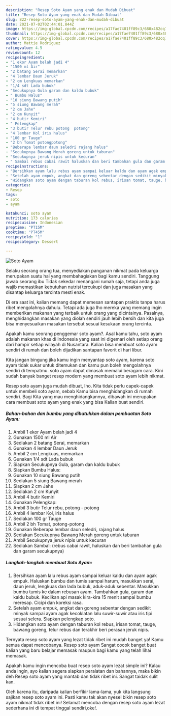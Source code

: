 ```yaml
---
description: "Resep Soto Ayam yang enak dan Mudah Dibuat"
title: "Resep Soto Ayam yang enak dan Mudah Dibuat"
slug: 822-resep-soto-ayam-yang-enak-dan-mudah-dibuat
date: 2021-07-02T02:44:01.844Z
image: https://img-global.cpcdn.com/recipes/a17fae7401ff89c3/680x482cq70/soto-ayam-foto-resep-utama.jpg
thumbnail: https://img-global.cpcdn.com/recipes/a17fae7401ff89c3/680x482cq70/soto-ayam-foto-resep-utama.jpg
cover: https://img-global.cpcdn.com/recipes/a17fae7401ff89c3/680x482cq70/soto-ayam-foto-resep-utama.jpg
author: Mattie Rodriguez
ratingvalue: 4.5
reviewcount: 12
recipeingredient:
- "1 ekor Ayam belah jadi 4"
- "1500 ml Air"
- "2 batang Serai memarkan"
- "4 lembar Daun Jeruk"
- "2 cm Lengkuas memarkan"
- "1/4 sdt Lada bubuk"
- "Secukupnya Gula garam dan kaldu bubuk"
- " Bumbu Halus"
- "10 siung Bawang putih"
- "5 siung Bawang merah"
- "2 cm Jahe"
- "2 cm Kunyit"
- "4 butir Kemiri"
- " Pelengkap"
- "3 butir Telur rebu potong  potong"
- "4 lembar Kol iris halus"
- "100 gr Tauge"
- "2 bh Tomat potongpotong"
- "Beberapa lembar daun seledri rajang halus"
- "Secukupnya Bawang Merah goreng untuk taburan"
- "Secukupnya jeruk nipis untuk kecuran"
- " Sambal rebus cabai rawit haluskan dan beri tambahan gula dan garam secukupnya"
recipeinstructions:
- "Bersihkan ayam lalu rebus ayam sampai keluar kaldu dan ayam agak empuk. Haluskan bumbu dan tumis sampai harum, masukkan serai, daun jeruk, lengkuas dan lada bubuk, aduk-aduk sebentar. Masukkan bumbu tumis ke dalam rebusan ayam. Tambahkan gula, garam dan kaldu bubuk. Kecilkan api masak kira-kira 15 menit sampai bumbu meresap. Cicipi dan koreksi rasa."
- "Setelah ayam empuk, angkat dan goreng sebentar dengan sedikit minyak sampai ayam agak kecoklatan lalu suwir-suwir atau iris tipi sesuai selera. Siapkan pelengkap soto."
- "Hidangkan soto ayam dengan taburan kol rebus, irisan tomat, tauge, bawang goreng, telur rebus dan terakhir beri perasan jeruk nipis."
categories:
- Resep
tags:
- soto
- ayam

katakunci: soto ayam 
nutrition: 173 calories
recipecuisine: Indonesian
preptime: "PT15M"
cooktime: "PT45M"
recipeyield: "1"
recipecategory: Dessert

---
```



![Soto Ayam](https://img-global.cpcdn.com/recipes/a17fae7401ff89c3/680x482cq70/soto-ayam-foto-resep-utama.jpg)

Selaku seorang orang tua, menyediakan panganan nikmat pada keluarga merupakan suatu hal yang membahagiakan bagi kamu sendiri. Tanggung jawab seorang ibu Tidak sekedar menangani rumah saja, tetapi anda juga wajib memastikan kebutuhan nutrisi tercukupi dan juga masakan yang disantap keluarga tercinta mesti enak.

Di era  saat ini, kalian memang dapat memesan santapan praktis tanpa harus ribet mengolahnya dahulu. Tetapi ada juga lho mereka yang memang ingin memberikan makanan yang terbaik untuk orang yang dicintainya. Pasalnya, menghidangkan masakan yang diolah sendiri jauh lebih bersih dan kita juga bisa menyesuaikan masakan tersebut sesuai kesukaan orang tercinta. 



Apakah kamu seorang penggemar soto ayam?. Asal kamu tahu, soto ayam adalah makanan khas di Indonesia yang saat ini digemari oleh setiap orang dari hampir setiap wilayah di Nusantara. Kalian bisa membuat soto ayam sendiri di rumah dan boleh dijadikan santapan favorit di hari libur.

Kita jangan bingung jika kamu ingin menyantap soto ayam, karena soto ayam tidak sukar untuk ditemukan dan kamu pun boleh mengolahnya sendiri di tempatmu. soto ayam dapat dimasak memalui beragam cara. Kini sudah banyak banget resep modern yang membuat soto ayam lebih nikmat.

Resep soto ayam juga mudah dibuat, lho. Kita tidak perlu capek-capek untuk membeli soto ayam, sebab Kamu bisa menghidangkan di rumah sendiri. Bagi Kita yang mau menghidangkannya, dibawah ini merupakan cara membuat soto ayam yang enak yang bisa Kalian buat sendiri.

<!--inarticleads1-->

##### Bahan-bahan dan bumbu yang dibutuhkan dalam pembuatan Soto Ayam:

1. Ambil 1 ekor Ayam belah jadi 4
1. Gunakan 1500 ml Air
1. Sediakan 2 batang Serai, memarkan
1. Gunakan 4 lembar Daun Jeruk
1. Ambil 2 cm Lengkuas, memarkan
1. Gunakan 1/4 sdt Lada bubuk
1. Siapkan Secukupnya Gula, garam dan kaldu bubuk
1. Siapkan  Bumbu Halus:
1. Gunakan 10 siung Bawang putih
1. Sediakan 5 siung Bawang merah
1. Siapkan 2 cm Jahe
1. Sediakan 2 cm Kunyit
1. Ambil 4 butir Kemiri
1. Gunakan  Pelengkap:
1. Ambil 3 butir Telur rebu, potong - potong
1. Ambil 4 lembar Kol, iris halus
1. Sediakan 100 gr Tauge
1. Ambil 2 bh Tomat, potong-potong
1. Gunakan Beberapa lembar daun seledri, rajang halus
1. Sediakan Secukupnya Bawang Merah goreng untuk taburan
1. Ambil Secukupnya jeruk nipis untuk kecuran
1. Sediakan  Sambal: (rebus cabai rawit, haluskan dan beri tambahan gula dan garam secukupnya)




<!--inarticleads2-->

##### Langkah-langkah membuat Soto Ayam:

1. Bersihkan ayam lalu rebus ayam sampai keluar kaldu dan ayam agak empuk. Haluskan bumbu dan tumis sampai harum, masukkan serai, daun jeruk, lengkuas dan lada bubuk, aduk-aduk sebentar. Masukkan bumbu tumis ke dalam rebusan ayam. Tambahkan gula, garam dan kaldu bubuk. Kecilkan api masak kira-kira 15 menit sampai bumbu meresap. Cicipi dan koreksi rasa.
1. Setelah ayam empuk, angkat dan goreng sebentar dengan sedikit minyak sampai ayam agak kecoklatan lalu suwir-suwir atau iris tipi sesuai selera. Siapkan pelengkap soto.
1. Hidangkan soto ayam dengan taburan kol rebus, irisan tomat, tauge, bawang goreng, telur rebus dan terakhir beri perasan jeruk nipis.




Ternyata resep soto ayam yang lezat tidak ribet ini mudah banget ya! Kamu semua dapat mencobanya. Resep soto ayam Sangat cocok banget buat kalian yang baru belajar memasak maupun bagi kamu yang telah lihai memasak.

Apakah kamu ingin mencoba buat resep soto ayam lezat simple ini? Kalau anda ingin, ayo kalian segera siapkan peralatan dan bahannya, maka bikin deh Resep soto ayam yang mantab dan tidak ribet ini. Sangat taidak sulit kan. 

Oleh karena itu, daripada kalian berfikir lama-lama, yuk kita langsung sajikan resep soto ayam ini. Pasti kamu tak akan nyesel bikin resep soto ayam nikmat tidak ribet ini! Selamat mencoba dengan resep soto ayam lezat sederhana ini di tempat tinggal sendiri,oke!.

